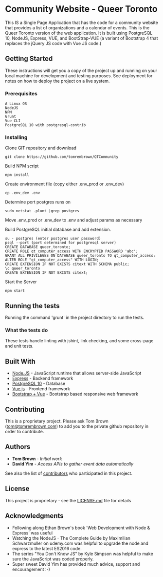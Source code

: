 # Community Website - Queer Toronto

This IS a Single Page Application that has the code for a community website that provides a list of organizations and a calendar of events.  This is the Queer Toronto version of the web application.  It is built using PostgreSQL 10, NodeJS, Express, VUE, and BootStrap-VUE (a variant of Bootstrap 4 that replaces the jQuery JS code with Vue JS code.)  

## Getting Started

These instructions will get you a copy of the project up and running on your local machine for development and testing purposes. See deployment for notes on how to deploy the project on a live system.

### Prerequisites

```
A Linux OS
NodeJS
NPM
Grunt
Vue CLI
PostgreSQL 10 with postgresql-contrib
```

### Installing

Clone GIT repository and download

```
git clone https://github.com/tomrembrown/QTCommunity
```

Build NPM script

```
npm install
```

Create environment file (copy either .env_prod or .env_dev)

```
cp .env_dev .env
```

Determine port postgres runs on

```
sudo netstat -plunt |grep postgres
```

Move .env_prod or .env_dev to .env and adjust params as necessary

Build PostgreSQL initial database and add extension. 

```
su - postgres (enter postgres user password)
psql --port (port determined for postgresql server)
CREATE DATABASE queer_toronto;
CREATE ROLE qt_computer_access WITH ENCRYPTED PASSWORD 'abc';
GRANT ALL PRIVILEGES ON DATABASE queer_toronto TO qt_computer_access;
ALTER ROLE "qt_computer_access" WITH LOGIN;
CREATE EXTENSION IF NOT EXISTS citext WITH SCHEMA public;
\c queer_toronto
CREATE EXTENSION IF NOT EXISTS citext;
```

Start the Server

```
npm start
```

## Running the tests

Running the command 'grunt' in the project directory to run the tests.

### What the tests do

These tests handle linting with jshint, link checking, and some cross-page and unit tests.

## Built With

* [Node.JS](https://nodejs.org/) - JavaScript runtime that allows server-side JavaScript
* [Express](https://expressjs.com/) - Backend framework
* [PostgreSQL 10](https://www.postgresql.org/) - Database
* [Vue.js](https://vuejs.org/) - Frontend framework
* [Bootstrap + Vue](https://bootstrap-vue.js.org/) - Bootstrap based responsive web framework

## Contributing

This is a proprietary project.  Please ask Tom Brown (tom@tomrembrown.com) to add you to the private github repository in order to contribute.

## Authors

* **Tom Brown** - *Initial work*
* **David Yim** - *Access APIs to gather event data automatically*

See also the list of [contributors](https://github.com/tomrembrown/QTCommunity/contributors) who participated in this project.

## License

This project is proprietary - see the [LICENSE.md](LICENSE.md) file for details

## Acknowledgments

* Following along Ethan Brown's book 'Web Development with Node & Express' was useful
* Watching the NodeJS - The Complete Guide by Maximilian Schwarzmuller on udemy.com was helpful to upgrade the node and express to the latest ES2016 code.
* The series "You Don't Know JS" by Kyle Simpson was helpful to make sure the JavaScript was coded properly.
* Super sweet David Yim has provided much advice, support and encouragement :-)
